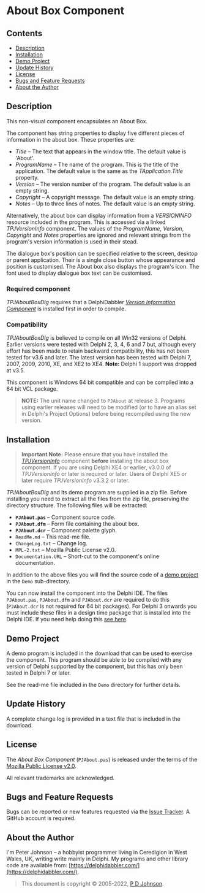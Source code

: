 # About Box Component

## Contents

* [Description](#description)
* [Installation](#installation)
* [Demo Project](#demo-project)
* [Update History](#update-history)
* [License](#license)
* [Bugs and Feature Requests](#bugs-and-feature-requests)
* [About the Author](#about-the-author)

## Description

This non-visual component encapsulates an About Box.

The component has string properties to display five different pieces of information in the about box. These properties are:

* _Title_ – The text that appears in the window title. The default value is 'About'.
* _ProgramName_ – The name of the program. This is the title of the application. The default value is the same as the _TApplication.Title_ property.
* _Version_ – The version number of the program. The default value is an empty string.
* _Copyright_ – A copyright message. The default value is an empty string.
* _Notes_ – Up to three lines of notes. The default value is an empty string.

Alternatively, the about box can display information from a _VERSIONINFO_ resource included in the program. This is accessed via a linked _TPJVersionInfo_ component. The values of the _ProgramName_, _Version_, _Copyright_ and _Notes_ properties are ignored and relevant strings from the program's version information is used in their stead.

The dialogue box's position can be specified relative to the screen, desktop or parent application. Their is a single close button whose appearance and position is customised. The About box also displays the program's icon. The font used to display dialogue box text can be customised.

### Required component

_TPJAboutBoxDlg_ requires that a DelphiDabbler [_Version Information Component_](https://delphidabbler.com/software/verinfo) is installed first in order to compile.

### Compatibility

_TPJAboutBoxDlg_ is believed to compile on all Win32 versions of Delphi. Earlier versions were tested with Delphi 2, 3, 4, 6 and 7 but, although every effort has been made to retain backward compatibility, this has not been tested for v3.6 and later. The latest version has been tested with Delphi 7, 2007, 2009, 2010, XE, and XE2 to XE4. **Note:** Delphi 1 support was dropped at v3.5.

This component is Windows 64 bit compatible and can be compiled into a 64 bit VCL package.

> **NOTE:** The unit name changed to `PJAbout` at release 3. Programs using earlier releases will need to be modified (or to have an alias set in Delphi's Project Options) before being recompiled using the new version.

## Installation

> **Important Note:** Please ensure that you have installed the [_TPJVersionInfo_](https://delphidabbler.com/software/verinfo) component **before** installing the about box component. If you are using Delphi XE4 or earlier, v3.0.0 of _TPJVersionInfo_ or later is required or later. Users of Delphi XE5 or later require _TPJVersionInfo_ v3.3.2 or later.

_TPJAboutBoxDlg_ and its demo program are supplied in a zip file. Before installing you need to extract all the files from the zip file, preserving the directory structure. The following files will be extracted:

* **`PJAbout.pas`** – Component source code.
* **`PJAbout.dfm`** – Form file containing the about box.
* **`PJAbout.dcr`** – Component palette glyph.
* `ReadMe.md` – This read-me file.
* `ChangeLog.txt` – Change log.
* `MPL-2.txt` – Mozilla Public License v2.0.
* `Documentation.URL` – Short-cut to the component's online documentation.

In addition to the above files you will find the source code of a [demo project](#demo-project) in the `Demo` sub-directory.

You can now install the component into the Delphi IDE. The files `PJAbout.pas`, `PJAbout.dfm` and `PJAbout.dcr` are required to do this (`PJAbout.dcr` is not required for 64 bit packages). For Delphi 3 onwards you must include these files in a design time package that is installed into the Delphi IDE. If you need help doing this [see here](https://delphidabbler.com/url/install-comp).

## Demo Project

A demo program is included in the download that can be used to exercise the component. This program should be able to be compiled with any version of Delphi supported by the component, but this has only been tested in Delphi 7 or later.

See the read-me file included in the `Demo` directory for further details.

## Update History

A complete change log is provided in a text file that is included in the download.

## License

The _About Box Component_ (`PJAbout.pas`) is released under the terms of the [Mozilla Public License v2.0](https://www.mozilla.org/MPL/2.0/).

All relevant trademarks are acknowledged.

## Bugs and Feature Requests

Bugs can be reported or new features requested via the [Issue Tracker](https://github.com/ddablib/aboutbox/issues). A GitHub account is required.

## About the Author

I'm Peter Johnson – a hobbyist programmer living in Ceredigion in West Wales, UK, writing write mainly in Delphi. My programs and other library code are available from: [https://delphidabbler.com/](https://delphidabbler.com/).

> This document is copyright © 2005-2022, [P D Johnson](https://gravatar.com/delphidabbler).
